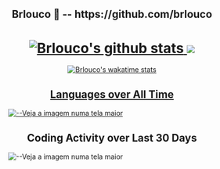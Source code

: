 <h2 align="center"> Brlouco 👋  -- https://github.com/brlouco </h2>

<h1 align="center">
  <a align="center" href="https://github.com/anuraghazra/github-readme-stats">
    <img alt="Brlouco's github stats" src="https://github-readme-stats.vercel.app/api?username=brlouco&show_icons=true&include_all_commits=true&hide_border=true&bg_color=1C00ff00&theme=tokyonight">
    <img src="https://github-readme-stats.vercel.app/api/top-langs/?username=brlouco&layout=compact&theme=tokyonight&bg_color=1C00ff00&hide_border=true">
  </a>
</h1>
<p align="center">
  <a align="center" href="https://github.com/anuraghazra/github-readme-stats">
    <img alt="Brlouco's wakatime stats" src="https://github-readme-stats.vercel.app/api/wakatime?username=@brlouco&bg_color=1C00ff00&theme=tokyonight&layout=compact">
</p>

<h2 align="center">Languages over All Time</h2>
<figure><a href="https://wakatime.com"><img src="https://wakatime.com/share/@brlouco/a9877f7e-ed91-4072-931a-19d516042e0f.png" alt="--Veja a imagem numa tela maior"/></a></figure>

<h2 align="center">Coding Activity over Last 30 Days</h2>
<figure><img src="https://wakatime.com/share/@brlouco/85085234-3669-4487-b62a-8462bc2713f4.png" alt="--Veja a imagem numa tela maior"></figure>
